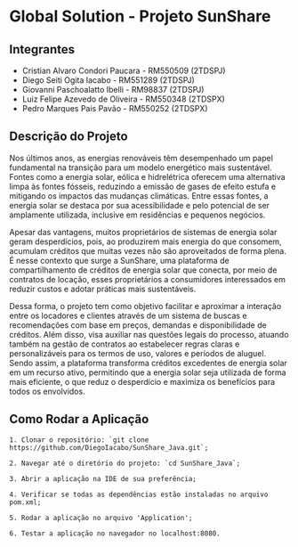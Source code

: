 # Global Solution - Projeto SunShare

## Integrantes
- Cristian Alvaro Condori Paucara - RM550509 (2TDSPJ)
- Diego Seiti Ogita Iacabo - RM551289 (2TDSPJ)
- Giovanni Paschoalatto Ibelli - RM98837 (2TDSPJ)
- Luiz Felipe Azevedo de Oliveira - RM550348 (2TDSPX)
- Pedro Marques Pais Pavão - RM550252 (2TDSPX)

## Descrição do Projeto
Nos últimos anos, as energias renováveis têm desempenhado um papel fundamental na transição para um modelo energético mais sustentável. Fontes como a energia solar, eólica e hidrelétrica oferecem uma alternativa limpa às fontes fósseis, reduzindo a emissão de gases de efeito estufa e mitigando os impactos das mudanças climáticas. Entre essas fontes, a energia solar se destaca por sua acessibilidade e pelo potencial de ser amplamente utilizada, inclusive em residências e pequenos negócios.

Apesar das vantagens, muitos proprietários de sistemas de energia solar geram desperdícios, pois, ao produzirem mais energia do que consomem, acumulam créditos que muitas vezes não são aproveitados de forma plena. É nesse contexto que surge a SunShare, uma plataforma de compartilhamento de créditos de energia solar que conecta, por meio de contratos de locação, esses proprietários a consumidores interessados em reduzir custos e adotar práticas mais sustentáveis. 

Dessa forma, o projeto tem como objetivo facilitar e aproximar a interação entre os locadores e clientes através de um sistema de buscas e recomendações com base em preços, demandas e disponibilidade de créditos. Além disso, visa auxiliar nas questões legais do processo, atuando também na gestão de contratos ao estabelecer regras claras e personalizáveis para os termos de uso, valores e períodos de aluguel. Sendo assim, a plataforma transforma créditos excedentes de energia solar em um recurso ativo, permitindo que a energia solar seja utilizada de forma mais eficiente, o que reduz o desperdício e maximiza os benefícios para todos os envolvidos.

## Como Rodar a Aplicação
    1. Clonar o repositório: `git clone https://github.com/DiegoIacabo/SunShare_Java.git`;
    
    2. Navegar até o diretório do projeto: `cd SunShare_Java`;

    3. Abrir a aplicação na IDE de sua preferência;

    4. Verificar se todas as dependências estão instaladas no arquivo pom.xml;

    5. Rodar a aplicação no arquivo 'Application';

    6. Testar a aplicação no navegador no localhost:8080.
